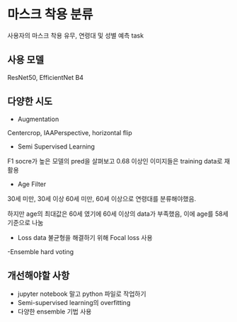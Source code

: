 
# 마스크 착용 분류

사용자의 마스크 착용 유무, 연령대 및 성별 예측 task

## 사용 모델
ResNet50, EfficientNet B4

## 다양한 시도
- Augmentation

Centercrop, IAAPerspective, horizontal flip

- Semi Supervised Learning

F1 socre가 높은 모델의 pred을 살펴보고 0.68 이상인 이미지들은 training data로 재활용

- Age Filter

30세 미만, 30세 이상 60세 미만, 60세 이상으로 연령대를 분류해야했음.

하지만 age의 최대값은 60세 였기에 60세 이상의 data가 부족했음, 이에 age를 58세 기준으로 나눔

- Loss
data 불균형을 해결하기 위해 Focal loss 사용

-Ensemble
hard voting

## 개선해야할 사항
- jupyter notebook 말고 python 파일로 작업하기
- Semi-supervised learning의 overfitting
- 다양한 ensemble 기법 사용


